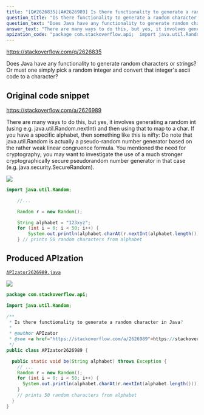 ```yaml
---
title: "[Q#2626835][A#2626989] Is there functionality to generate a random character in Java?"
question_title: "Is there functionality to generate a random character in Java?"
question_text: "Does Java have any functionality to generate random characters or strings?  Or must one simply pick a random integer and convert that integer's ascii code to a character?"
answer_text: "There are many ways to do this, but yes, it involves generating a random int (using e.g. java.util.Random.nextInt) and then using that to map to a char. If you have a specific alphabet, then something like this is nifty: Do note that java.util.Random is actually a pseudo-random number generator based on the rather weak linear congruence formula. You mentioned the need for cryptography; you may want to investigate the use of a much stronger cryptographically secure pseudorandom number generator in that case (e.g. java.security.SecureRandom)."
apization_code: "package com.stackoverflow.api;  import java.util.Random;  /**  * Is there functionality to generate a random character in Java?  *  * @author APIzator  * @see <a href=\"https://stackoverflow.com/a/2626989\">https://stackoverflow.com/a/2626989</a>  */ public class APIzator2626989 {    public static void be(String alphabet) throws Exception {     // ...     Random r = new Random();     for (int i = 0; i < 50; i++) {       System.out.println(alphabet.charAt(r.nextInt(alphabet.length())));     }     // prints 50 random characters from alphabet   } }"
---
```


https://stackoverflow.com/q/2626835

Does Java have any functionality to generate random characters or strings?  Or must one simply pick a random integer and convert that integer&#x27;s ascii code to a character?



## Original code snippet

https://stackoverflow.com/a/2626989

There are many ways to do this, but yes, it involves generating a random int (using e.g. java.util.Random.nextInt) and then using that to map to a char. If you have a specific alphabet, then something like this is nifty:
Do note that java.util.Random is actually a pseudo-random number generator based on the rather weak linear congruence formula. You mentioned the need for cryptography; you may want to investigate the use of a much stronger cryptographically secure pseudorandom number generator in that case (e.g. java.security.SecureRandom).

<div class="code-logo"><img src="/stackoverflow.png" /></div>

```java
import java.util.Random;

    //...

    Random r = new Random();

    String alphabet = "123xyz";
    for (int i = 0; i < 50; i++) {
        System.out.println(alphabet.charAt(r.nextInt(alphabet.length())));
    } // prints 50 random characters from alphabet
```

## Produced APIzation

[`APIzator2626989.java`](https://github.com/blind-papers/apization-temp-data/raw/main/search/APIzator2626989.java)

<div class="code-logo"><img src="/apizator.png" /></div>

```java
package com.stackoverflow.api;

import java.util.Random;

/**
 * Is there functionality to generate a random character in Java?
 *
 * @author APIzator
 * @see <a href="https://stackoverflow.com/a/2626989">https://stackoverflow.com/a/2626989</a>
 */
public class APIzator2626989 {

  public static void be(String alphabet) throws Exception {
    // ...
    Random r = new Random();
    for (int i = 0; i < 50; i++) {
      System.out.println(alphabet.charAt(r.nextInt(alphabet.length())));
    }
    // prints 50 random characters from alphabet
  }
}

```